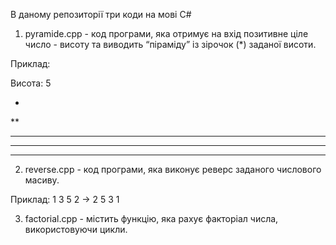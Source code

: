 В даному репозиторії три коди на мові C#
1) pyramide.cpp - код програми, яка отримує на вхід позитивне ціле число - висоту та виводить “піраміду” із зірочок (*) заданої висоти.

Приклад: 

Висота: 5


*

**

***

****

*****

2) reverse.cpp - код програми, яка виконує реверс заданого числового масиву.

Приклад: 1 3 5 2 -> 2 5 3 1

3) factorial.cpp - містить функцію, яка рахує факторіал числа, використовуючи цикли.